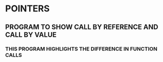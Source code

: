 # POINTERS
## PROGRAM TO SHOW CALL BY REFERENCE AND CALL BY VALUE
### THIS PROGRAM HIGHLIGHTS THE DIFFERENCE IN FUNCTION CALLS
